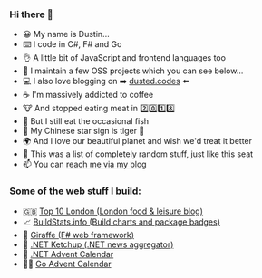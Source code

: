 ### Hi there 👋

<!--
**dustinmoris/dustinmoris** is a ✨ _special_ ✨ repository because its `README.md` (this file) appears on your GitHub profile.

Here are some ideas to get you started:

- 🔭 I’m currently working on ...
- 🌱 I’m currently learning ...
- 👯 I’m looking to collaborate on ...
- 🤔 I’m looking for help with ...
- 💬 Ask me about ...
- 📫 How to reach me: ...
- 😄 Pronouns: ...
- ⚡ Fun fact: ...
-->

- :grinning: My name is Dustin...
- :keyboard: I code in C#, F# and Go
- :ok_hand: A little bit of JavaScript and frontend languages too
- :rocket: I maintain a few OSS projects which you can see below...
- :computer: I also love blogging on :arrow_right: [dusted.codes](https://dusted.codes) :arrow_left:
- :coffee: I'm massively addicted to coffee
- :cow: And stopped eating meat in :two::zero::one::eight:
- :tropical_fish: But I still eat the occasional fish
- :tiger2: My Chinese star sign is tiger :tiger:
- :earth_africa: And I love our beautiful planet and wish we'd treat it better
- :seat: This was a list of completely random stuff, just like this seat
- :mailbox: You can [reach me via my blog](https://dusted.codes/hire#contact)

### Some of the web stuff I build:

- :uk: [Top 10 London (London food & leisure blog)](https://top10.london)
- :chart_with_upwards_trend: [BuildStats.info (Build charts and package badges)](https://buildstats.info)
- :giraffe: [Giraffe (F# web framework)](https://giraffe.wiki)
- :tomato: [.NET Ketchup (.NET news aggregator)](https://dotnetketchup.com)
- :christmas_tree: [.NET Advent Calendar](https://dotnet.christmas)
- :mx_claus: [Go Advent Calendar](https://golang.christmas)
